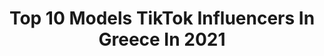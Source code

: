 ---
title: Top 10 Models TikTok Influencers In Greece In 2021
description: >-
  Find top models TikTok influencers in Greece in 2021. Most popular hashtags: #foryou #model #fyp #viral.
platform: TikTok
hits: 13
text_top: Discover the most popular TikTok influencers on inBeat.
text_bottom: Our database aggregates 13 TikTok influencers like this in Greece for you to work with.
profiles:
  - username: "venomfoxx"
    fullname: >-
      nelly🐉
    bio: >-
      Venom Föx 🦊 Leaguetok✨ ♉ 22 / 🇬🇷 Artist / Model / Gamer
    location: "Greece"
    followers: 48700
    engagement: 1001
    commentsToLikes: 0.027745
    id: ckb9atelaw3sh0j236tyb5ru1
    verified: false
    hashtags: "#gamergirls, #lol, #gamers, #viral"
  - username: "annahadjii"
    fullname: >-
      Anna Hadji🦋
    bio: >-
      Greece’s Next Top Model 2✌🏻 My ig: anna.hadjii My 👻: annahadjii
    location: "Greece"
    followers: 21900
    engagement: 728
    commentsToLikes: 0.013313
    id: ckdbdzkws7db90j23do7cplnw
    verified: false
    hashtags: "#foryoupage, #shooting, #fun, #model"
  - username: "pavlos_terzopoulos"
    fullname: >-
      Pavlos terzopoulos
    bio: >-
      ⬆️Get my instagram ⬆️ Fitness Presenter Personal Trainer Model
    location: "Greece"
    followers: 9283
    engagement: 375
    commentsToLikes: 0.008118
    id: ckb9d79340b4q0j23kpj3v9ib
    verified: false
    hashtags: "#houseoftiktok, #fitness, #fitnessmotivation, #foryou"
  - username: "maria_and_alexandra"
    fullname: >-
      Maria & Alexandra🦋
    bio: >-
      Identical twins👯‍♀️models MariaAlexandraTwins@gmail.com Ig: maria_and_alexandra
    location: "Greece"
    followers: 2000000
    engagement: 1165
    commentsToLikes: 0.011488
    id: ck80of4mlhg1r0j786iaxr50w
    verified: true
    hashtags: "#fy, #models, #quarantine, #foryou"
  - username: "stevemilatos"
    fullname: >-
      Steve Milatos 🇬🇷
    bio: >-
      
    location: "Greece"
    followers: 2101
    engagement: 497
    commentsToLikes: 0.012491
    id: ckauouc8ptwaa0j232hder0l6
    verified: false
    hashtags: "#model, #inked, #greece, #style"
  - username: "everyday__things"
    fullname: >-
      Everyday Things
    bio: >-
      Delighting in the ordinary everyday
    location: "Greece"
    followers: 20300
    engagement: 690
    commentsToLikes: 0.113689
    id: ckbkul9qrpqhc0j23p9r7iuj9
    verified: false
    hashtags: "#machines, #nature, #lol, #newsreporter"
  - username: "penyagorastou"
    fullname: >-
      Peny Agorastou
    bio: >-
      Actress
    location: "Greece"
    followers: 41900
    engagement: 1143
    commentsToLikes: 0.011494
    id: ckbko1yxdi77f0j238147o4n7
    verified: false
    hashtags: "#greece, #summer, #fry, #tiktok"
  - username: "katerina_kritikou"
    fullname: >-
      Katerina Kritikou
    bio: >-
      👶🏼20 And Hellene🧿 #φαλαινακια 🐋🐳💙 INSTAGRAM——> @whothefuck.is.kat
    location: "Greece"
    followers: 18000
    engagement: 1072
    commentsToLikes: 0.035899
    id: ckb0m8v48cr020j23w9u05v3z
    verified: false
    hashtags: "#tiktokgreece, #greece, #feminism, #athens"
  - username: "munda.gujrati"
    fullname: >-
      محسن گجر اوف گجرات
    bio: >-
      وَتُعِزُّ من تشاء وَتُذِلُّ من تشاء blood pakistani🦁🇵🇰live in greece 🇬🇷🦁
    location: "Greece"
    followers: 10900
    engagement: 578
    commentsToLikes: 0.019078
    id: ckc1ltphfqiqo0j23w3la8yod
    verified: false
    hashtags: "#my, #athens, #greece, #viral"
  - username: "julia_kollia"
    fullname: >-
      juliakollia
    bio: >-
      Instagram @juliakollia
    location: "Greece"
    followers: 5388
    engagement: 426
    commentsToLikes: 0.022678
    id: cka0mn0vjw34c0i78sne4ikpo
    verified: true
    hashtags: "#likeme, #trendingcomedy, #trendy, #popularvideo"
---